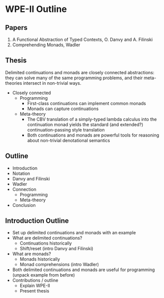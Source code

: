 # WPE-II Outline

## Papers

1. A Functional Abstraction of Typed Contexts, O. Danvy and A. Filinski
2. Comprehending Monads, Wadler

## Thesis

Delimited continuations and monads are closely connected abstractions: they can solve many of the
same programming problems, and their meta-theories intersect in non-trivial ways.

- Closely connected
  - Programming
    - First-class continuations can implement common monads
    - Monads can capture continuations
  - Meta-theory
    - The CBV translation of a simply-typed lambda calculus into the continuation monad yields the
      standard (and extended?) continuation-passing style translation
    - Both continuations and monads are powerful tools for reasoning about non-trivial denotational
      semantics

## Outline

- Introduction
- Notation
- Danvy and Filinski
- Wadler
- Connection
  - Programming
  - Meta-theory
- Conclusion

## Introduction Outline

- Set up delimited continuations and monads with an example
- What are delimited continuations?
  - Continuations historically
  - Shift/reset (intro Danvy and Filinski)
- What are monads?
  - Monads historically
  - Monad comprehensions (intro Wadler)
- Both delimited continuations and monads are useful for programming (unpack example from before)
- Contributions / outline
  - Explain WPE-II
  - Present thesis
